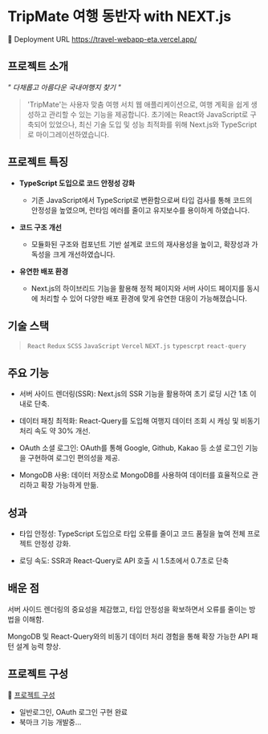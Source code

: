 # TripMate 여행 동반자 with NEXT.js

🔗 Deployment URL
https://travel-webapp-eta.vercel.app/


## 프로젝트 소개
_" 다채롭고 아름다운 국내여행지 찾기 "_

> 'TripMate'는 사용자 맞춤 여행 서치 웹 애플리케이션으로, 여행 계획을 쉽게 생성하고 관리할 수 있는 기능을 제공합니다. 초기에는 React와 JavaScript로 구축되어 있었으나, 최신 기술 도입 및 성능 최적화를 위해 Next.js와 TypeScript로 마이그레이션하였습니다.


## 프로젝트 특징


- **TypeScript 도입으로 코드 안정성 강화**
  - 기존 JavaScript에서 TypeScript로 변환함으로써 타입 검사를 통해 코드의 안정성을 높였으며, 런타임 에러를 줄이고 유지보수를 용이하게 하였습니다.
  

- **코드 구조 개선**
  - 모듈화된 구조와 컴포넌트 기반 설계로 코드의 재사용성을 높이고, 확장성과 가독성을 크게 개선하였습니다.


- **유연한 배포 환경**
  - Next.js의 하이브리드 기능을 활용해 정적 페이지와 서버 사이드 페이지를 동시에 처리할 수 있어 다양한 배포 환경에 맞게 유연한 대응이 가능해졌습니다.


## 기술 스택

> `React` `Redux` `SCSS` `JavaScript` `Vercel` `NEXT.js` `typescrpt` `react-query`


## 주요 기능
- 서버 사이드 렌더링(SSR): Next.js의 SSR 기능을 활용하여 초기 로딩 시간 1초 이내로 단축.

- 데이터 패칭 최적화: React-Query를 도입해 여행지 데이터 조회 시 캐싱 및 비동기 처리 속도 약 30% 개선.

- OAuth 소셜 로그인: OAuth를 통해 Google, Github, Kakao 등 소셜 로그인 기능을 구현하여 로그인 편의성을 제공.

- MongoDB 사용: 데이터 저장소로 MongoDB를 사용하여 데이터를 효율적으로 관리하고 확장 가능하게 만듦.


## 성과
- 타입 안정성: TypeScript 도입으로 타입 오류를 줄이고 코드 품질을 높여 전체 프로젝트 안정성 강화.

- 로딩 속도: SSR과 React-Query로 API 호출 시 1.5초에서 0.7초로 단축

## 배운 점
서버 사이드 렌더링의 중요성을 체감했고, 타입 안정성을 확보하면서 오류를 줄이는 방법을 이해함.

MongoDB 및 React-Query와의 비동기 데이터 처리 경험을 통해 확장 가능한 API 패턴 설계 능력 향상.


## 프로젝트 구성

🔗 [프로젝트 구성](https://github.com/solasolabeam/travel-web/blob/main/README.md)

- 일반로그인, OAuth 로그인 구현 완료
- 북마크 기능 개발중...


